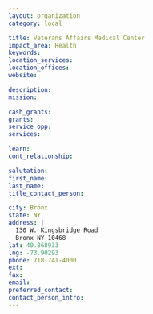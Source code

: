 ```yaml
---
layout: organization
category: local

title: Veterans Affairs Medical Center
impact_area: Health
keywords: 
location_services: 
location_offices: 
website: 

description: 
mission: 

cash_grants: 
grants: 
service_opp: 
services: 

learn: 
cont_relationship: 

salutation: 
first_name: 
last_name: 
title_contact_person: 

city: Bronx
state: NY
address: |
  130 W. Kingsbridge Road  
  Bronx NY 10468
lat: 40.868933
lng: -73.90293
phone: 718-741-4000
ext: 
fax: 
email: 
preferred_contact: 
contact_person_intro: 
---
```

